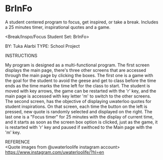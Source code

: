 # BrInFo
 A student centered program to focus, get inspired, or take a break. Includes a 25 minutes timer, inspirational quotes and a game.
 
 <Break/Inspo/Focus Student Set: BrInFo>              
 
 BY: Tuka Alarbi
 TYPE: School Project
           
 INSTRUCTIONS
 
 My program is designed as a multi-functional program.
 The first screen displays the main page, there's three other screens that are accessed
 through the main page by clicking the boxes. The first one is a game with the goal for the student
 to avoid the geese and get to class before the time ends as the time marks the time
 left for the class to start. The student is moved with key arrows, the game can be
 restarted with the 'r' key, and the main page is accessed with key letter 'm' to switch to
 the other screens. The second screen, has the objective of displaying uwaterloo 
 quotes for student inspirations. On that screen, each time the button on the left
 is pressed, new quote is randomly selected and displayed on the right. The last one
 is a "Focus timer" for 25 minutes with the display of current time, and it starts as soon as 
 the screen box option is clicked, just as the game, it is restarted with 'r' key and paused if 
 swithced to the Main page with the 'm' key.
 
 REFERENCE                     
 <Quote images from @uwaterloolife instagram account>
 https://www.instagram.com/uwaterloolife/?hl=en  
 
